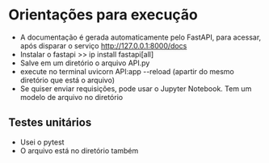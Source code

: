 # Orientações para execução 

- A documentação é gerada automaticamente pelo FastAPI, para acessar, após disparar o serviço http://127.0.0.1:8000/docs
- Instalar o fastapi >> ip install fastapi[all]
- Salve em um diretório o arquivo API.py
- execute no terminal uvicorn API:app --reload (apartir do mesmo diretório que está o arquivo)
- Se quiser enviar requisições, pode usar o Jupyter Notebook. Tem um modelo de arquivo no diretório

## Testes unitários
- Usei o pytest
- O arquivo está no diretório também

